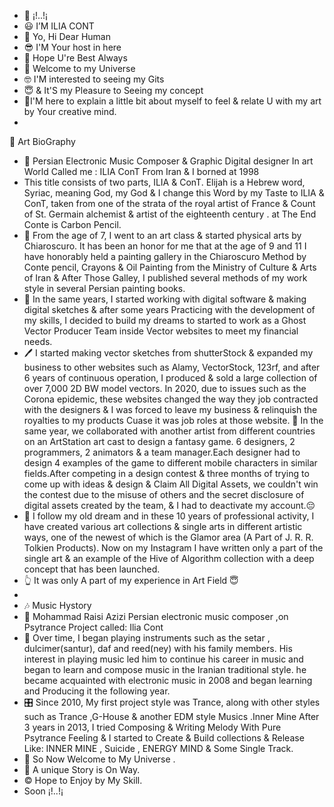 - 👋 ¡!..!¡
- 😃 I’M ILIA CONT
- 🌹 Yo, Hi Dear Human
- 😎 I'M Your host in here
- 🙋‍ Hope U're Best Always 
- 🤠 Welcome to my Universe
- 🤓 I'M interested to seeing my Gits
- 😇 & It'S my Pleasure to Seeing my concept
- 🚆I'M here to explain a little bit about myself to feel & relate U with my art by Your creative mind.
- 
🧬 Art BioGraphy
- 🤖 Persian Electronic Music Composer & Graphic Digital designer In art World Called me : ILIA ConT From Iran & I borned at 1998
- This title consists of two parts, ILIA & ConT.  Elijah is a Hebrew word, Syriac, meaning God, my God & I change this Word by my Taste to ILIA & ConT, taken from one of the strata of the royal artist of France & Count of St. Germain alchemist & artist of the eighteenth century . at The End Conte is Carbon Pencil.
- 🎨 From the age of 7, I went to an art class & started physical arts by Chiaroscuro. It has been an honor for me that at the age of 9 and 11 I have honorably held a painting gallery in the Chiaroscuro Method by Conte pencil, Crayons & Oil Painting from the Ministry of Culture & Arts of Iran & After Those Galley, I published several methods of my work style in several Persian painting books. 
- 👾 In the same years, I started working with digital software & making digital sketches & after some years Practicing with the development of my skills, I decided to build my dreams to started to work as a Ghost Vector Producer Team inside Vector websites to meet my financial needs.
- 🖊 I started making vector sketches from shutterStock & expanded my business to other websites such as Alamy, VectorStock, 123rf, and after 6 years of continuous operation, I produced & sold a large collection of over 7,000 2D BW model vectors. In 2020, due to issues such as the Corona epidemic, these websites changed the way they job contracted with the designers & I was forced to leave my business & relinquish the royalties to my products Cuase it was job roles at those website.
🧪 In the same year, we collaborated with another artist from different countries on an ArtStation art cast to design a fantasy game. 6 designers, 2 programmers, 2 animators & a team manager.Each designer had to design 4 examples of the game to different mobile characters in similar fields.After competing in a design contest & three months of trying to come up with ideas & design & Claim All Digital Assets, we couldn't win the contest due to the misuse of others and the secret disclosure of digital assets created by the team, & I had to deactivate my account.😔
- 🔰 I follow my old dream and in these 10 years of professional activity, I have created various art collections & single arts in different artistic ways, one of the newest of which is the Glamor area (A Part of J. R. R. Tolkien Products). Now on my Instagram I have written only a part of the single art & an example of the Hive of Algorithm collection with a deep concept that has been launched.
- 👆 It was only A part of my experience in Art Field 😇
- 
- 🎶 Music Hystory
- 🤖 Mohammad Raisi Azizi Persian electronic music composer ,on Psytrance Project called: Ilia Cont
- 🎼 Over time, I began playing instruments such as the setar , dulcimer(santur), daf and reed(ney) with his family members. His interest in playing music led him to continue his career in music and began to learn and compose music in the Iranian traditional style. he became acquainted with electronic music in 2008 and began learning and Producing it the following year.
- 🎛 Since 2010, My first project style was Trance, along with other styles such as Trance ,G-House & another EDM style Musics .Inner Mine After 3 years in 2013, I tried Composing & Writing Melody With Pure Psytrance Feeling & I started to Create & Build collections & Release Like: INNER MINE , Suicide , ENERGY MIND & Some Single Track.
- 🌌 So Now Welcome to My Universe .
- 🧭 A unique Story is On Way.
- © Hope to Enjoy by My Skill.
- Soon ¡!..!¡

